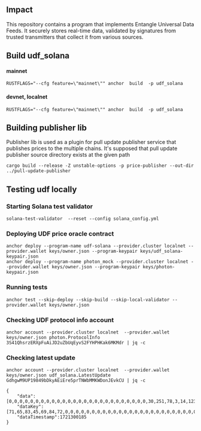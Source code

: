 ## Impact

This repository contains a program that implements Entangle Universal Data Feeds.
It securely stores real-time data, validated by signatures from trusted transmitters that collect it from various
sources.

## Build udf_solana

#### mainnet

```
RUSTFLAGS="--cfg feature=\"mainnet\"" anchor  build  -p udf_solana
```

#### devnet, localnet

```
RUSTFLAGS="--cfg feature=\"mainnet\"" anchor  build  -p udf_solana
```

## Building publisher lib

Publisher lib is used as a plugin for pull update publisher service that publishes prices to the multiple chains.
It's supposed that pull update publisher source directory exists at the given path

```
cargo build --release -Z unstable-options -p price-publisher --out-dir ../pull-update-publisher
```

## Testing udf locally

### Starting Solana test validator

```shell
solana-test-validator  --reset --config solana_config.yml 
```

### Deploying UDF price oracle contract

```shell
anchor deploy --program-name udf-solana --provider.cluster localnet --provider.wallet keys/owner.json --program-keypair keys/udf_solana-keypair.json
anchor deploy --program-name photon_mock --provider.cluster localnet --provider.wallet keys/owner.json --program-keypair keys/photon-keypair.json
```

### Running tests

```shell
anchor test --skip-deploy --skip-build --skip-local-validator --provider.wallet keys/owner.json
```

### Checking UDF protocol info account

```shell
anchor account --provider.cluster localnet  --provider.wallet keys/owner.json photon.ProtocolInfo 3S41QhsrzERXpFuAiJD2uZbUqEyvS2FYHPHKak6MKMdr | jq -c
```

### Checking latest update

```shell
anchor account --provider.cluster localnet  --provider.wallet keys/owner.json udf_solana.LatestUpdate GdhgwM9UP19849bDkyAEiEre5prTNWbMMKWDonJEvkCU | jq -c
```

```
{
    "data":[0,0,0,0,0,0,0,0,0,0,0,0,0,0,0,0,0,0,0,0,0,0,0,0,0,0,30,251,78,3,14,123],
    "dataKey":[71,65,83,45,69,84,72,0,0,0,0,0,0,0,0,0,0,0,0,0,0,0,0,0,0,0,0,0,0,0,0,0],
    "dataTimestamp":1721300185
}
```
